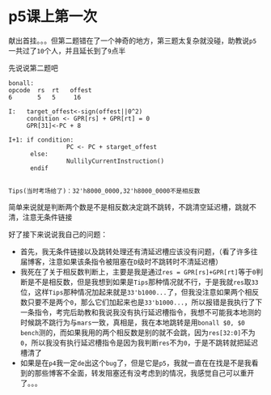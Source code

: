 # p5课上第一次

献出首挂。。。但第二题错在了一个神奇的地方，第三题太复杂就没碰，助教说``p5``一共过了``10``个人，并且延长到了``9``点半

先说说第二题吧

```
bonall:
opcode  rs  rt   offest
6       5   5     16

I:   target_offest<-sign(offest||0^2)
     condition <- GPR[rs] + GPR[rt] = 0
     GPR[31]<-PC + 8
  
I+1: if condition:
				PC <- PC + starget_offest	
      else:
		        NullilyCurrentInstruction()
	  endif
		        
		        
Tips(当时考场给了)：32'h8000_0000,32'h8000_0000不是相反数
```

简单来说就是判断两个数是不是相反数决定跳不跳转，不跳清空延迟槽，跳就不清，注意无条件链接

好了接下来说说我自己的问题：

* 首先，我无条件链接以及跳转处理还有清延迟槽应该没有问题，（看了许多往届博客，注意如果该条指令被阻塞在``D``级时不跳转时不清延迟槽）
* 我死在了关于相反数判断上，主要是我是通过``res = GPR[rs]+GPR[rt]``等于``0``判断是不是相反数，但是我想到如果是``Tips``那种情况就不行，于是我就``res``取``33``位，这样``Tips``那种情况加起来就是``33'b1000...``了，但我没注意如果两个相反数只要不是两个``0``，那么它们加起来也是``33'b1000...``，所以报错是我执行了下一条指令，考完后助教和我说我没有执行延迟槽指令，我想不可能我本地测的时候跳不跳行为与``mars``一致，真相是，我在本地跳转是用``bonall $0, $0 bench``测的，而如果我用的两个相反数是别的就不会跳，因为``res[32:0]``不为``0``，所以我没有执行延迟槽指令是因为我判断``res``不为``0``，于是不跳转就把延迟槽清了
* 如果是在``p4``我一定``de``出这个``bug``了，但是它是``p5``，我就一直在在找是不是我看到的那些博客不全面，转发阻塞还有没考虑到的情况，我感觉自己可以重开了。。。

